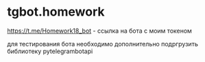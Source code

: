 # tgbot.homework

https://t.me/Homework18_bot - ссылка на бота с моим токеном

для тестирования бота необходимо дополнительно подргрузить библиотеку pytelegrambotapi



